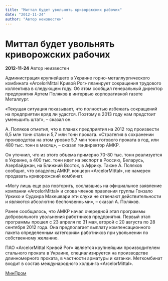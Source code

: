 ```yaml
---
title: "Миттал будет увольнять криворожских рабочих"
date: "2012-11-24"
author: "Автор неизвестен"
---
```


# Миттал будет увольнять криворожских рабочих

**2012-11-24** Автор неизвестен

Администрация крупнейшего в Украине горно-металлургического комбината «ArcelorMittal Кривой Рог» планирует сокращения трудового коллектива в следующем году. Об этом сообщил генеральный директор предприятия Артем Поляков в интервью корпоративной газете Металлург.

«Текущая ситуация показывает, что полностью избежать сокращений на предприятии вряд ли удастся. Поэтому в 2013 году нам предстоит уменьшить штат», – сказал он.

А. Поляков отметил, что в планах предприятия на 2012 год произвести 6,5 млн тонн стали и 5,7 млн тонн проката. «Стратегия в сохранении производства на этом уровне 5,7 млн тонн готового проката в год, или 480 тыс. тонн в месяц», – сказал гендиректор АМКР.

Он уточнил, что из этого объема примерно 70-80 тыс. тонн реализуется в Украине, а 400 тыс. тонн идет на экспорт в Россию, Беларусь, Азербайджан, на Ближний Восток, в Африку. Также А. Поляков сообщил, что владелец АМКР, концерн «ArcelorMittal», не намерен продавать криворожский комбинат.

«Могу лишь еще раз повторить, сославшись на официальное заявление компании «ArcelorMittal» и слова членов правления группы Гонзало Уркихо и Судхира Махешвари эти слухи не отвечают действительности и являются абсолютно беспочвенными», – сказал А. Поляков.

Ранее сообщалось, что АМКР начал очередной этап программы добровольного увольнения работников предприятия. Первый этап программы прошел с 23 апреля по 31 мая, второй с 20 августа по 28 сентября 2012 года. Она предполагает выплату компенсационного пакета определенным категориям работников при увольнении по собственному желанию.

ПАО «ArcelorMittal Кривой Рог» является крупнейшим производителем стального проката в Украине, специализируется на производстве длинномерного проката, в частности арматуры и катанки. Меткомбинат входит в состав международного холдинга «ArcelorMittal».

[МинПром](http://minprom.ua/)